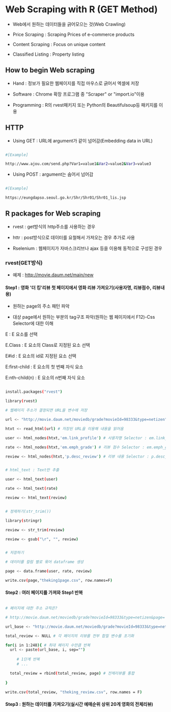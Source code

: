 # Web Scraping with R (GET Method)

- Web에서 원하는 데이터들을 긁어모으는 것(Web Crawling)

- Price Scraping : Scraping Prices of e-commerce products

- Content Scraping : Focus on unique content

- Classified Listing : Property listing


## How to begin Web scraping

- Hand : 정보가 필요한 웹페이지를 직접 마우스로 긁어서 엑셀에 저장

- Software : Chrome 확장 프로그램 중 "Scraper" or "import.io"이용

- Programming : R의 rvest패키지 또는 Python의 Beautifulsoup등 패키지를 이용


## HTTP

- Using GET : URL에 argument가 같이 넘어감(Embedding data in URL)

```sh

#[Example]

http://www.ajou.com/send.php?Var1=value1&Var2=value2&Var3=value3

```

- Using POST : argument는 숨어서 넘어감

```sh

#[Example]

https://eungdapso.seoul.go.kr/Shr/Shr01/Shr01_lis.jsp

```

## R packages for Web scraping

- rvest : get방식의 http주소를 사용하는 경우

- httr : post방식으로 데이터를 요철해서 가져오는 경우 추가로 사용

- Rselenium : 웹페이지가 자바스크리브나 ajax 등을 이용해 동적으로 구성된 경우


### rvest(GET방식)

- 예제 : http://movie.daum.net/main/new


#### Step1 : 영화 '더 킹'리뷰 첫 페이지에서 영화 리뷰 가져오기(사용자명, 리뷰점수, 리뷰내용)

- 원하는 page의 주소 패턴 파악

- 대상 page에서 원하는 부분의 tag구조 파악(원하는 웹 페이지에서 F12)-Css Selector에 대한 이해

E : E 요소를 선택

E.Class : E 요소의 Class로 지정된 요소 선택

E#id : E 요소의 id로 지정된 요소 선택

E:first-child : E 요소의 첫 번째 자식 요소

E:nth-child(n) : E 요소의 n번째 자식 요소

```sh

install.packages("rvest")

library(rvest)

# 웹페이지 주소가 결정되면 URL을 변수에 저장

url <- "http://movie.daum.net/moviedb/grade?movieId=98333&type=netizen"

htxt <- read_html(url) # 저장된 URL을 이용해 내용을 읽어옴

user <- html_nodes(htxt,'em.link_profile') # 사용자명 Selector : em.link_profile

rate <- html_nodes(htxt,'em.emph_grade') # 리뷰 점수 Selector : em.emph_grade

review <- html_nodes(htxt,'p.desc_review') # 리뷰 내용 Selector : p.desc_review


# html_text : Text만 추출

user <- html_text(user)

rate <- html_text(rate)

review <- html_text(review)


# 정제하기(str_trim())

library(stringr)

review <- str_trim(review)

review <- gsub("\r", "", review)


# 저장하기

# 데이터를 컬럼 별로 묶어 dataframe 생성

page <- data.frame(user, rate, review)

write.csv(page,"theking1page.csv", row.names=F)

```

#### Step2 : 여러 페이지를 가져와 Step1 반복

```sh

# 페이지에 대한 주소 규칙은?

# http://movie.daum.net/moviedb/grade?movieId=98333&type=netizen&page=

url_base <- "http://movie.daum.net/moviedb/grade?movieId=98333&type=netizen&page="

total_review <- NULL # 각 페이지의 리뷰를 전부 합칠 변수를 초기화

for(i in 1:248){ # 최대 페이지 수만큼 반복
  url <- paste(url_base, i, sep="")
 
	 # 1단계 반복
	 # ...

  total_review = rbind(total_review, page) # 전체리뷰를 통합
  
}

write.csv(total_review, "theking_review.csv", row.names = F)

```

#### Step3 : 원하는 데이터를 가져오기(실시간 예매순위 상위 20게 영화의 전체리뷰)
